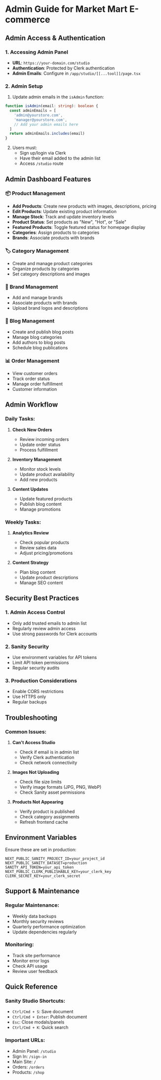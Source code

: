 # Admin Guide for Market Mart E-commerce

## Admin Access & Authentication

### 1. **Accessing Admin Panel**
- **URL**: `https://your-domain.com/studio`
- **Authentication**: Protected by Clerk authentication
- **Admin Emails**: Configure in `/app/studio/[[...tool]]/page.tsx`

### 2. **Admin Setup**
1. Update admin emails in the `isAdmin` function:
```typescript
function isAdmin(email: string): boolean {
  const adminEmails = [
    'admin@yourstore.com',
    'manager@yourstore.com',
    // Add your admin emails here
  ]
  return adminEmails.includes(email)
}
```

2. Users must:
   - Sign up/login via Clerk
   - Have their email added to the admin list
   - Access `/studio` route

## Admin Dashboard Features

### 📦 **Product Management**
- **Add Products**: Create new products with images, descriptions, pricing
- **Edit Products**: Update existing product information
- **Manage Stock**: Track and update inventory levels
- **Product Status**: Set products as "New", "Hot", or "Sale"
- **Featured Products**: Toggle featured status for homepage display
- **Categories**: Assign products to categories
- **Brands**: Associate products with brands

### 🏷️ **Category Management**
- Create and manage product categories
- Organize products by categories
- Set category descriptions and images

### 🏢 **Brand Management**
- Add and manage brands
- Associate products with brands
- Upload brand logos and descriptions

### 📝 **Blog Management**
- Create and publish blog posts
- Manage blog categories
- Add authors to blog posts
- Schedule blog publications

### 📊 **Order Management**
- View customer orders
- Track order status
- Manage order fulfillment
- Customer information

## Admin Workflow

### Daily Tasks:
1. **Check New Orders**
   - Review incoming orders
   - Update order status
   - Process fulfillment

2. **Inventory Management**
   - Monitor stock levels
   - Update product availability
   - Add new products

3. **Content Updates**
   - Update featured products
   - Publish blog content
   - Manage promotions

### Weekly Tasks:
1. **Analytics Review**
   - Check popular products
   - Review sales data
   - Adjust pricing/promotions

2. **Content Strategy**
   - Plan blog content
   - Update product descriptions
   - Manage SEO content

## Security Best Practices

### 1. **Admin Access Control**
- Only add trusted emails to admin list
- Regularly review admin access
- Use strong passwords for Clerk accounts

### 2. **Sanity Security**
- Use environment variables for API tokens
- Limit API token permissions
- Regular security audits

### 3. **Production Considerations**
- Enable CORS restrictions
- Use HTTPS only
- Regular backups

## Troubleshooting

### Common Issues:

1. **Can't Access Studio**
   - Check if email is in admin list
   - Verify Clerk authentication
   - Check network connectivity

2. **Images Not Uploading**
   - Check file size limits
   - Verify image formats (JPG, PNG, WebP)
   - Check Sanity asset permissions

3. **Products Not Appearing**
   - Verify product is published
   - Check category assignments
   - Refresh frontend cache

## Environment Variables

Ensure these are set in production:
```
NEXT_PUBLIC_SANITY_PROJECT_ID=your_project_id
NEXT_PUBLIC_SANITY_DATASET=production
SANITY_API_TOKEN=your_api_token
NEXT_PUBLIC_CLERK_PUBLISHABLE_KEY=your_clerk_key
CLERK_SECRET_KEY=your_clerk_secret
```

## Support & Maintenance

### Regular Maintenance:
- Weekly data backups
- Monthly security reviews
- Quarterly performance optimization
- Update dependencies regularly

### Monitoring:
- Track site performance
- Monitor error logs
- Check API usage
- Review user feedback

## Quick Reference

### Sanity Studio Shortcuts:
- `Ctrl/Cmd + S`: Save document
- `Ctrl/Cmd + Enter`: Publish document
- `Esc`: Close modals/panels
- `Ctrl/Cmd + K`: Quick search

### Important URLs:
- Admin Panel: `/studio`
- Sign In: `/sign-in`
- Main Site: `/`
- Orders: `/orders`
- Products: `/shop`
